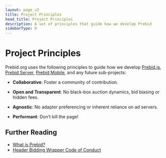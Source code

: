```yaml
---
layout: page_v2
title: Project Principles
head_title: Project Principles
description: A set of principles that guide how we develop Prebid
sidebarType: 0
---
```




# Project Principles

Prebid.org uses the following principles to guide how we develop [Prebid.js]({{site.baseurl}}/prebid/prebidjs.html), [Prebid Server](/prebid-server/overview/prebid-server-overview.html), [Prebid Mobile](/prebid-mobile/prebid-mobile.html), and any future sub-projects:

+ **Collaborative**: Foster a community of contribution.

+ **Open and Transparent**: No black-box auction dynamics, bid biasing or hidden fees.

+ **Agnostic**: No adapter preferencing or inherent reliance on ad servers.

+ **Performant**: Don’t kill the page!

## Further Reading

+ [What is Prebid?](/overview/intro.html)
+ [Header Bidding Wrapper Code of Conduct](https://prebid.org/code-of-conduct/)
